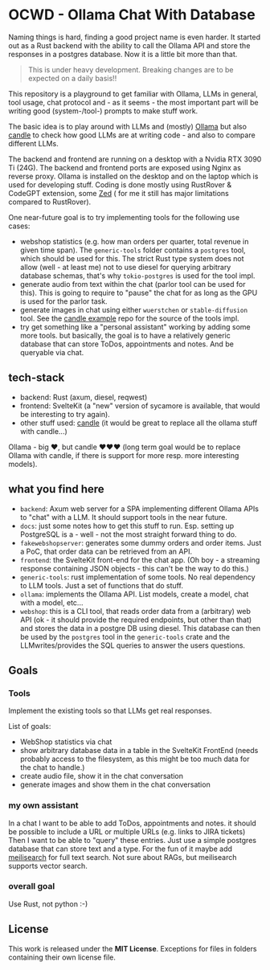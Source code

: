 # OCWD - Ollama Chat With Database

Naming things is hard, finding a good project name is even harder. It started out as a Rust backend with
the ability to call the Ollama API and store the responses in a postgres database. Now it is a little bit more than
that.

> This is under heavy development. Breaking changes are to be expected on a daily basis!!

This repository is a playground to get familiar with Ollama, LLMs in general, tool usage, chat protocol and - as it
seems - the most important part will be writing good (system-/tool-) prompts to make stuff work.

The basic idea is to play around with LLMs and (mostly) [Ollama](https://ollama.com/) but
also [candle](https://github.com/huggingface/candle) to check how good LLMs are at writing code - and also to compare
different LLMs.

The backend and frontend are running on a desktop with a Nvidia RTX 3090 Ti (24G). The backend and frontend ports are
exposed using Nginx as reverse proxy. Ollama is installed on the desktop and on the laptop which is used for developing
stuff. Coding is done mostly using RustRover & CodeGPT extension, some  [Zed](https://github.com/zed-industries/zed) (
for me it still has major limitations compared to RustRover).

One near-future goal is to try implementing tools for the following use cases:

- webshop statistics (e.g. how man orders per quarter, total revenue in given time span). The ```generic-tools``` folder
  contains a ```postgres``` tool, which should be used for this. The strict Rust type system does not allow (well - at
  least me) not to use diesel for querying arbitrary database schemas, that's why ```tokio-postgres``` is used for the
  tool impl.
- generate audio from text within the chat (parlor tool can be used for this). This is going to require to "pause" the
  chat for as long as the GPU is used for the parlor task.
- generate images in chat using either ```wuerstchen``` or ```stable-diffusion``` tool. See
  the [candle example](https://github.com/huggingface/candle/tree/main/candle-examples) repo for the source of the tools
  impl.
- try get something like a "personal assistant" working by adding some more tools. but basically, the goal is to have a
  relatively generic database that can store ToDos, appointments and notes. And be queryable via chat.

## tech-stack

- backend: Rust (axum, diesel, reqwest)
- frontend: SvelteKit (a "new" version of sycamore is available, that would be interesting to try again).
- other stuff used:
  [candle](https://github.com/huggingface/candle) (it would be great to replace all the ollama stuff with candle...)

Ollama - big ❤️, but candle ❤️❤️❤️ (long term goal would be to replace Ollama with candle, if there is support for more resp. more interesting models).

## what you find here

- ```backend```: Axum web server for a SPA implementing different Ollama APIs to "chat" with a LLM. It should support
  tools in the near future.
- ```docs```: just some notes how to get this stuff to run. Esp. setting up PostgreSQL is a - well - not the most
  straight forward thing to do.
- ```fakewebshopserver```: generates some dummy orders and order items. Just a PoC, that order data can be retrieved
  from an API.
- ```frontend```: the SvelteKit front-end for the chat app. (Oh boy - a streaming response containing JSON objects -
  this can't be the way to do this.)
- ```generic-tools```: rust implementation of some tools. No real dependency to LLM tools. Just a set of functions that
  do stuff.
- ```ollama```: implements the Ollama API. List models, create a model, chat with a model, etc...
- ```webshop```: this is a CLI tool, that reads order data from a (arbitrary) web API (ok - it should provide the
  required endpoints, but other than that) and stores the data in a postgre DB using diesel. This database can then be
  used by the ```postgres``` tool in the ```generic-tools``` crate and the LLMwrites/provides the SQL queries to answer
  the users questions.

## Goals

### Tools

Implement the existing tools so that LLMs get real responses.

List of goals:

- WebShop statistics via chat
- show arbitrary database data in a table in the SvelteKit FrontEnd (needs probably access to the filesystem, as this
  might be too much data for the chat to handle.)
- create audio file, show it in the chat conversation
- generate images and show them in the chat conversation

### my own assistant

In a chat I want to be able to add ToDos, appointments and notes. it should be possible to include a URL or multiple
URLs (e.g. links to JIRA tickets)
Then I want to be able to "query" these entries. Just use a simple postgres database that can store text and a type.
For the fun of it maybe add [meilisearch](https://github.com/meilisearch/meilisearch)  for full text search.
Not sure about RAGs, but meilisearch supports vector search.

### overall goal

Use Rust, not python :-)



## License

This work is released under the **MIT License**. Exceptions for files in folders containing 
their own license file.